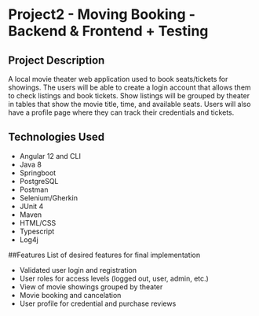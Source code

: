 # Project2 - Moving Booking - Backend & Frontend + Testing
## Project Description 
A local movie theater web application used to book seats/tickets for showings. The users will be able to create a login account that allows them to check listings and book tickets. Show listings will be grouped by theater in tables that show the movie title, time, and available seats. Users will also have a profile page where they can track their credentials and tickets.

## Technologies Used
* Angular 12 and CLI
* Java 8
* Springboot
* PostgreSQL
* Postman
* Selenium/Gherkin
* JUnit 4
* Maven
* HTML/CSS
* Typescript
* Log4j

##Features
List of desired features for final implementation
* Validated user login and registration
* User roles for access levels (logged out, user, admin, etc.)
* View of movie showings grouped by theater
* Movie booking and cancelation
* User profile for credential and purchase reviews
